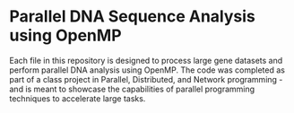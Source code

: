 # Parallel DNA Sequence Analysis using OpenMP

Each file in this repository is designed to process large gene datasets and perform parallel DNA analysis using OpenMP. The code was completed as part of a class project in Parallel, Distributed, and Network programming - and is meant to showcase the capabilities of parallel programming techniques to accelerate large tasks.
